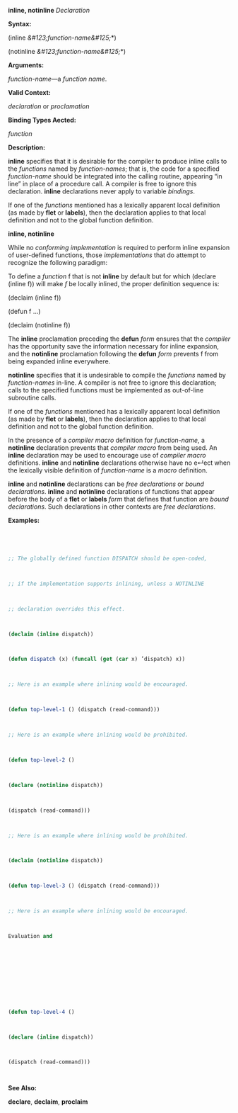 **inline, notinline** *Declaration* 



**Syntax:** 



(inline *\&#123;function-name\&#125;*\*) 



(notinline *\&#123;function-name\&#125;*\*) 



**Arguments:** 



*function-name*—a *function name*. 



**Valid Context:** 



*declaration* or *proclamation* 



**Binding Types Aected:** 



*function* 



**Description:** 



**inline** specifies that it is desirable for the compiler to produce inline calls to the *functions* named by *function-names*; that is, the code for a specified *function-name* should be integrated into the calling routine, appearing “in line” in place of a procedure call. A compiler is free to ignore this declaration. **inline** declarations never apply to variable *bindings*. 



If one of the *functions* mentioned has a lexically apparent local definition (as made by **flet** or **labels**), then the declaration applies to that local definition and not to the global function definition. 







 



 



**inline, notinline** 



While no *conforming implementation* is required to perform inline expansion of user-defined functions, those *implementations* that do attempt to recognize the following paradigm: 



To define a *function* f that is not **inline** by default but for which (declare (inline f)) will make *f* be locally inlined, the proper definition sequence is: 



(declaim (inline f)) 



(defun f ...) 



(declaim (notinline f)) 



The **inline** proclamation preceding the **defun** *form* ensures that the *compiler* has the opportunity save the information necessary for inline expansion, and the **notinline** proclamation following the **defun** *form* prevents f from being expanded inline everywhere. 



**notinline** specifies that it is undesirable to compile the *functions* named by *function-names* in-line. A compiler is not free to ignore this declaration; calls to the specified functions must be implemented as out-of-line subroutine calls. 



If one of the *functions* mentioned has a lexically apparent local definition (as made by **flet** or **labels**), then the declaration applies to that local definition and not to the global function definition. 



In the presence of a *compiler macro* definition for *function-name*, a **notinline** declaration prevents that *compiler macro* from being used. An **inline** declaration may be used to encourage use of *compiler macro* definitions. **inline** and **notinline** declarations otherwise have no e↵ect when the lexically visible definition of *function-name* is a *macro* definition. 



**inline** and **notinline** declarations can be *free declarations* or *bound declarations*. **inline** and **notinline** declarations of functions that appear before the body of a **flet** or **labels** *form* that defines that function are *bound declarations*. Such declarations in other contexts are *free declarations*. 



**Examples:**
```lisp
 



;; The globally defined function DISPATCH should be open-coded, 



;; if the implementation supports inlining, unless a NOTINLINE 



;; declaration overrides this effect. 



(declaim (inline dispatch)) 



(defun dispatch (x) (funcall (get (car x) ’dispatch) x)) 



;; Here is an example where inlining would be encouraged. 



(defun top-level-1 () (dispatch (read-command))) 



;; Here is an example where inlining would be prohibited. 



(defun top-level-2 () 



(declare (notinline dispatch)) 



(dispatch (read-command))) 



;; Here is an example where inlining would be prohibited. 



(declaim (notinline dispatch)) 



(defun top-level-3 () (dispatch (read-command))) 



;; Here is an example where inlining would be encouraged. 



Evaluation and 



 



 



(defun top-level-4 () 



(declare (inline dispatch)) 



(dispatch (read-command))) 




```
**See Also:** 



**declare**, **declaim**, **proclaim** 




